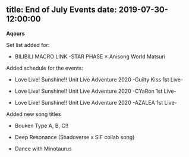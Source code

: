 title: End of July Events
date: 2019-07-30-12:00:00
---

**Aqours** 

Set list added for:

- BILIBILI MACRO LINK -STAR PHASE × Anisong World Matsuri


Added schedule for the events:

- Love Live! Sunshine!! Unit Live Adventure 2020 -Guilty Kiss 1st Live-

- Love Live! Sunshine!! Unit Live Adventure 2020 -CYaRon 1st Live-

- Love Live! Sunshine!! Unit Live Adventure 2020 -AZALEA 1st Live-


Added new song titles

- Bouken Type A, B, C!!

- Deep Resonance (Shadoverse x SIF collab song)

- Dance with Minotaurus
